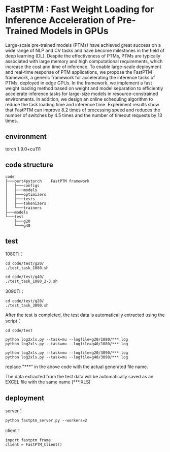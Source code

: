 # FastPTM : Fast Weight Loading for Inference Acceleration of Pre-Trained Models in GPUs
Large-scale pre-trained models (PTMs) have achieved great success on a wide range of NLP and CV tasks and have become milestones in the field of deep learning (DL). Despite the effectiveness of PTMs, PTMs are typically associated with large memory and high computational requirements, which increase the cost and time of inference. To enable large-scale deployment and real-time response of PTM applications, we propose the FastPTM framework, a generic framework for accelerating the inference tasks of PTMs, deployed in edge GPUs. In the framework, we implement a fast weight loading method based on weight and model separation to efficiently accelerate inference tasks for large-size models in resource-constrained environments. In addition, we design an online scheduling algorithm to reduce the task loading time and inference time. Experiment results show that FastPTM can improve 8.2 times of processing speed and reduces the number of switches by 4.5 times and the number of timeout requests by 13 times.

## environment
torch 1.9.0+cu111

## code structure

```
code
├───bert4pytorch    FastPTM framework
│   ├───configs
│   ├───models
│   ├───optimizers
│   ├───tests
│   ├───tokenizers
│   └───trainers
├───models
└───test
    ├───g20
    └───g40
```
## test
1080Ti：

```
cd code/test/g20/
./test_task_1080.sh

cd code/test/g40/
./test_task_1080_2-3.sh
```


3090Ti：

```
cd code/test/g20/
./test_task_3090.sh
```


After the test is completed, the test data is automatically extracted using the script：

```
cd code/test

python log2xls.py --task=mu --logfile=g20/1080/***.log
python log2xls.py --task=mu --logfile=g40/1080/***.log

python log2xls.py --task=mu --logfile=g20/3090/***.log
python log2xls.py --task=mu --logfile=g40/3090/***.log
```
replace "***" in the above code with the actual generated file name.

The data extracted from the test data will be automatically saved as an EXCEL file with the same name (***.XLS)

## deployment

server：
```
python fastptm_server.py --workers=2
```

client：
```
import fastptm_frame
client = FastPTM_Client()
```
